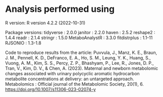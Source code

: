 Analysis performed using 
==========================================
R version: R version 4.2.2 (2022-10-31) 

Package versions:
tidyverse : 2.0.0 
janitor : 2.2.0 
haven : 2.5.2 
reshape2 : 1.4.4 
readr : 2.1.4 
stringr : 1.5.0 
MetaboAnalystR : 3.3.0 
fitdistrplus : 1.1-11 
RJSONIO : 1.3-1.8 

Code to reproduce results from the article: Puvvula, J., Manz, K. E., Braun, J. M., Pennell, K. D., DeFranco, E. A., Ho, S. M., Leung, Y. K., Huang, S., Vuong, A. M., Kim, S. S., Percy, Z. P., Bhashyam, P., Lee, R., Jones, D. P., Tran, V., Kim, D. V., & Chen, A. (2023). Maternal and newborn metabolomic changes associated with urinary polycyclic aromatic hydrocarbon metabolite concentrations at delivery: an untargeted approach. Metabolomics : Official journal of the Metabolomic Society, 20(1), 6. https://doi.org/10.1007/s11306-023-02074-y
